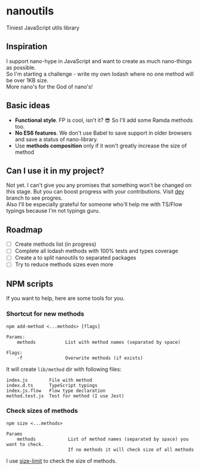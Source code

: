 # nanoutils

Tiniest JavaScript utils library

## Inspiration

I support nano-hype in JavaScript and want to create as much nano-things as possible.  
So I'm starting a challenge - write my own lodash where no one method will be over 1KB size.  
More nano's for the God of nano's!

## Basic ideas

* **Functional style**. FP is cool, isn't it? :sunglasses: So I'll add some Ramda methods too.
* **No ES6 features**. We don't use Babel to save support in older browsers and save a status of nano-library.
* Use **methods composition** only if it won't greatly increase the size of method

## Can I use it in my project?

Not yet. I can't give you any promises that something won't be changed on this stage.
But you can boost progress with your contributions. Visit [dev](https://github.com/Kelin2025/nanoutils/tree/dev) branch to see progres.  
Also I'll be especially grateful for someone who'll help me with TS/Flow typings because I'm not typings guru.

## Roadmap

* [ ] Create methods list (in progress)
* [ ] Complete all lodash methods with 100% tests and types coverage
* [ ] Create a to split nanoutils to separated packages
* [ ] Try to reduce methods sizes even more

## NPM scripts

If you want to help, here are some tools for you.

### Shortcut for new methods

```
npm add-method <...methods> [flags]

Params:
    methods           List with method names (separated by space)

Flags:
    -f                Overwrite methods (if exists)
```

It will create `lib/method` dir with following files:

```
index.js        File with method
index.d.ts      TypeScript typings
index.js.flow   Flow type declaration
method.test.js  Test for method (I use Jest)
```

### Check sizes of methods

```
npm size <...methods>

Params
    methods            List of method names (separated by space) you want to check.
                       If no methods it will check size of all methods
```

I use [size-limit](https://github.com/ai/size-limit) to check the size of methods.
